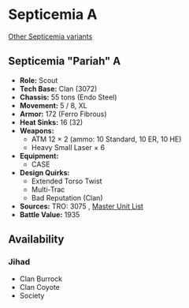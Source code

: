 # Septicemia A 

[Other Septicemia variants](../septicemia.md) 

## Septicemia "Pariah" A 

- **Role:** Scout 
- **Tech Base:** Clan (3072) 
- **Chassis:** 55 tons (Endo Steel) 
- **Movement:** 5 / 8, XL 
- **Armor:** 172 (Ferro Fibrous) 
- **Heat Sinks:** 16 (32) 
- **Weapons:** 
  - ATM 12 × 2 (ammo: 10 Standard, 10 ER, 10 HE) 
  - Heavy Small Laser × 6 
- **Equipment:** 
  - CASE 
- **Design Quirks:** 
  - Extended Torso Twist 
  - Multi-Trac 
  - Bad Reputation (Clan) 
- **Sources:** TRO: 3075 , [Master Unit List](http://masterunitlist.info/Unit/Details/5019) 
- **Battle Value:** 1935 

## Availability 

### Jihad 

- Clan Burrock 
- Clan Coyote 
- Society 

